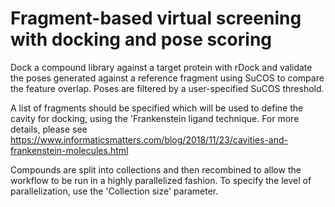 # Fragment-based virtual screening with docking and pose scoring

Dock a compound library against a target protein with rDock and validate the
poses generated against a reference fragment using SuCOS to compare the feature
overlap. Poses are filtered by a user-specified SuCOS threshold.

A list of fragments should be specified which will be used to define the cavity
for docking, using the 'Frankenstein ligand technique. For more details, please
see https://www.informaticsmatters.com/blog/2018/11/23/cavities-and-frankenstein-molecules.html

Compounds are split into collections and then recombined to allow the workflow
to be run in a highly parallelized fashion. To specify the level of
parallelization, use the 'Collection size' parameter.
